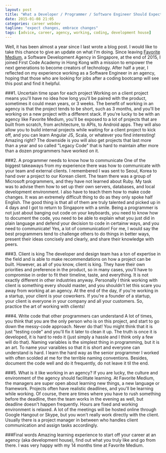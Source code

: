 ```yaml
---
layout: post
title: "What a Developer / Programmer / Software Engineer Should Expect Working in an Agency"
date: 2015-01-08 21:05
categories: career webdev
tagline: "expect changes, embrace changes"
tags: [advice, career, agency, working, coding, development house]
---
```


Well, it has been almost a year since I last wrote a blog post. I would like to take this chance to give an update on what I'm doing. Since leaving <a href="http://www.favoritemedium.com/" target="_blank">Favorite Medium</a>, a Software Development Agency in Singapore, at the end of 2015, I joined First Code Academy in Hong Kong with a mission to empower the next generations to become creators of technology. After half a year, I reflected on my experience working as a Software Engineer in an agency, hoping that those who are looking for jobs after a coding bootcamp will see this post and find it helpful.

###1. Uncertain time span for each project
Working on a client project means you'll have no idea how long you'll be paired with the product, sometimes it could mean years, or 3 weeks. The benefit of working in an agency is that the project tends to be short, such as 3 months, and you'll be working on a new project with a different stack. If you're lucky to be with an agency like Favorite Medium, you'll be exposed to a lot of projects that are built from scratch, from architecture, to APIs, to Android apps. They will also allow you to build internal projects while waiting for a client project to kick off, and you can learn Angular JS, Scala, or whatever you find interesting! Amazing right? The downside is you will also get projects that last more than a year and so called "Legacy Code" that is hard to maintain after more than a dozen programmers have worked on it.

###2. A programmer needs to know how to communicate
One of the biggest takeaways from my experience there was how to communicate with your team and external clients. I remembered I was sent to Seoul, Korea to hand over a project to our Korean client. The team there was a group of Microsoft programmers, and they have not learned about Ruby. My task was to advise them how to set up their own servers, databases, and local development environment. I also have to teach them how to make code changes. It was an extremely difficult thing to do as they only spoke half English. The good thing is that all of them are truly talented and picked up in 4 days and I got to return to Singapore with a smile. Being a programmer is not just about banging out code on your keyboards, you need to know how to document the code, you need to be able to explain what you just did in plain language and defend your decision to code in certainw ways, and you need to communicate! Yes, a lot of communication! For me, I would say the best programmers tend to challenge others to do things in better ways, present their ideas concisely and clearly, and share their knowledge with peers.

###3. Client is king
The developer and design team has a ton of expertise in the field and is able to make recommendations on how a project can be built. However, as all of you know, client is king. They have their own priorities and preference in the product, so in many cases, you'll have to compromise in order to fit their timeline, taste, and everything. It is not exactly different in other industries anyway. Personally I think working with client is something every should master, and you shouldn't let this scare you away from working at an agency. At the end of the day, if you're working in a startup, your client is your coworkers. If you're a founder of a startup, your client is everyone in your company and all your customers. So, practice the art of working with clients!

###4. Write code that other programmers can understand
A lot of times, you think that you are the only person who is on this project, and start to go down the messy-code approach. Never do that! You might think that it is just "testing code" and you'll fix it later to clean it up. The truth is once it is developed, it is hard to redo it (just simply a hassle and I think only a few will do that). Naming variables is the simplest thing in programming, but it is an art. To name your varaibles so that it is short and everyone can understand is hard. I learn the hard way as the senior programmer I worked with often scolded at me for the terrible naming conventions. Besides, document the code well and do it frequently, do not leave it til the end.

###5. What is it like working in an agency?
If you are lucky, the culture and environment of the agency should facilitate learning. At Favorite Medium, the managers are super open about learning new things, a new language or framework. Projects often have realistic deadlines, and you'll be learning while working. Of course, there are times where you have to rush something before the deadline, then the team works in the evening as well, but deadline doesn't happen frequently. Hours are fixed and working environment is relaxed. A lot of the meetings will be hosted online through Google Hangout or Skype, but you won't really work directly with the client. Usually there is a project manager in between who handles client communication and assign tasks accordingly.

###Final words
Amazing learning experience to start off your career at an agency (aka development house), find out what you truly like and go from there. I was very happy with my 14 months time at Favorite Medium.